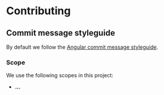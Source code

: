 # Contributing

## Commit message styleguide

By default we follow the [Angular commit message styleguide][1].

### Scope

We use the following scopes in this project:

- **...**

[1]: https://github.com/angular/angular/blob/master/CONTRIBUTING.md#-commit-message-guidelines
